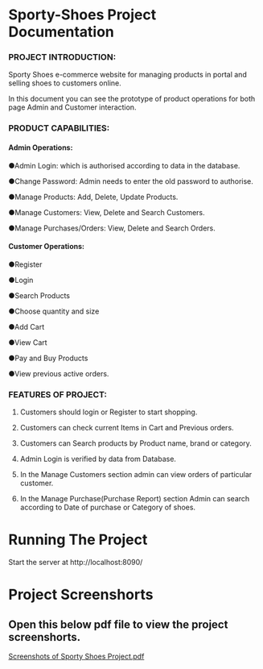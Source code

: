 # Sporty-Shoes Project Documentation
### PROJECT INTRODUCTION:
Sporty Shoes e-commerce website for managing products in portal and selling shoes to customers online.

In this document you can see the prototype of product operations for both page Admin and Customer interaction.
### PRODUCT CAPABILITIES:

#### Admin Operations:

●Admin Login: which is authorised according to data in the database.

●Change Password: Admin needs to enter the old password to authorise.

●Manage Products: Add, Delete, Update Products.

●Manage Customers: View, Delete and Search Customers.

●Manage Purchases/Orders: View, Delete and Search Orders.


#### Customer Operations:

●Register

●Login

●Search Products

●Choose quantity and size

●Add Cart

●View Cart

●Pay and Buy Products

●View previous active orders.

### FEATURES OF PROJECT:

1. Customers should login or Register to start shopping. 

2. Customers can check current Items in Cart and Previous orders.

3. Customers can Search products by Product name, brand or category.

4. Admin Login is verified by data from Database.

5. In the Manage Customers section admin can view orders of particular customer.

6. In the Manage Purchase(Purchase Report) section Admin can search according to Date of purchase or Category of shoes.

# Running The Project

Start the server at http://localhost:8090/

# Project Screenshorts
## Open this below pdf file to view the project screenshorts.

[Screenshots of Sporty Shoes Project.pdf](https://github.com/RAHULSINGH8181/Sporty-Shoes/files/10986534/Screenshots.of.Sporty.Shoes.Project.pdf)



